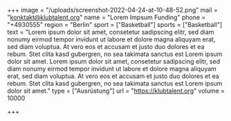+++
image = "/uploads/screenshot-2022-04-24-at-10-48-52.png"
mail = "konktakt@klubtalent.org"
name = "Lorem Impsum Funding"
phone = "+4930555"
region = "Berlin"
sport = ["Basketball"]
sports = ["Basketball"]
text = "Lorem ipsum dolor sit amet, consetetur sadipscing elitr, sed diam nonumy eirmod tempor invidunt ut labore et dolore magna aliquyam erat, sed diam voluptua. At vero eos et accusam et justo duo dolores et ea rebum. Stet clita kasd gubergren, no sea takimata sanctus est Lorem ipsum dolor sit amet. Lorem ipsum dolor sit amet, consetetur sadipscing elitr, sed diam nonumy eirmod tempor invidunt ut labore et dolore magna aliquyam erat, sed diam voluptua. At vero eos et accusam et justo duo dolores et ea rebum. Stet clita kasd gubergren, no sea takimata sanctus est Lorem ipsum dolor sit amet."
type = ["Ausrüstung"]
url = "https://klubtalent.org"
volume = 10000

+++
